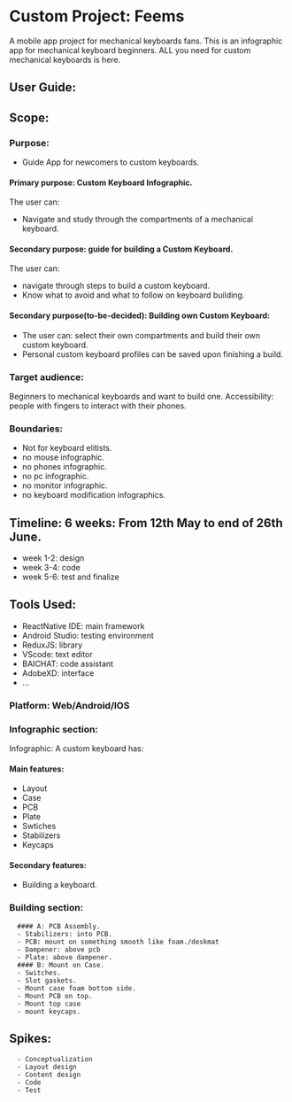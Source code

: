 # Custom Project: Feems
 A mobile app project for mechanical keyboards fans.
This is an infographic app for mechanical keyboard beginners. 
ALL you need for custom mechanical keyboards is here.

## User Guide: 

## Scope: 
###     Purpose:
  - Guide App for newcomers to custom keyboards.
  #### Primary purpose: Custom Keyboard Infographic.
  The user can:
  - Navigate and study through the compartments of a mechanical keyboard.
  #### Secondary purpose: guide for building a Custom Keyboard.
  The user can: 
  - navigate through steps to build a custom keyboard.
  - Know what to avoid and what to follow on keyboard building. 
  #### Secondary purpose(to-be-decided): Building own Custom Keyboard:
  - The user can: select their own compartments and build their own custom keyboard. 
  - Personal custom keyboard profiles can be saved upon finishing a build.
### Target audience: 
Beginners to mechanical keyboards and want to build one.
Accessibility: people with fingers to interact with their phones.
### Boundaries: 
- Not for keyboard elitists.
- no mouse infographic.
- no phones infographic.
- no pc infographic. 
- no monitor infographic.
- no keyboard modification infographics.
## Timeline: 6 weeks: From 12th May  to end of 26th June.
- week 1-2: design
- week 3-4: code  
- week 5-6: test and finalize

## Tools Used:
- ReactNative IDE: main framework
- Android Studio: testing environment
- ReduxJS: library
- VScode: text editor
- BAICHAT: code assistant
- AdobeXD: interface
- ... 
### Platform: Web/Android/IOS

### Infographic section:
Infographic: A custom keyboard has:
  #### Main features: 
  - Layout
  - Case
  - PCB
  - Plate
  - Swtiches
  - Stabilizers
  - Keycaps
  #### Secondary features: 
  - Building a keyboard.
  ### Building section:

      #### A: PCB Assembly.
      - Stabilizers: into PCB.
      - PCB: mount on something smooth like foam./deskmat
      - Dampener: above pcb 
      - Plate: above dampener. 
      #### B: Mount on Case.
      - Switches. 
      - Slot gaskets. 
      - Mount case foam bottom side. 
      - Mount PCB on top. 
      - Mount top case
      - mount keycaps. 
      
## Spikes:
      - Conceptualization
      - Layout design
      - Content design
      - Code
      - Test


